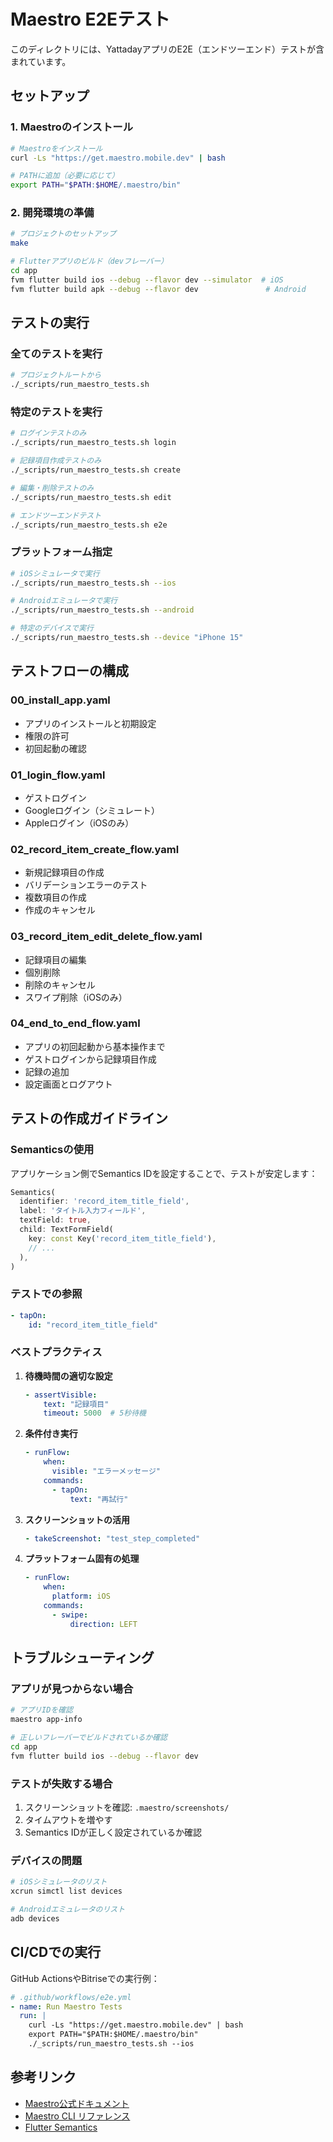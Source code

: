 # Maestro E2Eテスト

このディレクトリには、YattadayアプリのE2E（エンドツーエンド）テストが含まれています。

## セットアップ

### 1. Maestroのインストール

```bash
# Maestroをインストール
curl -Ls "https://get.maestro.mobile.dev" | bash

# PATHに追加（必要に応じて）
export PATH="$PATH:$HOME/.maestro/bin"
```

### 2. 開発環境の準備

```bash
# プロジェクトのセットアップ
make

# Flutterアプリのビルド（devフレーバー）
cd app
fvm flutter build ios --debug --flavor dev --simulator  # iOS
fvm flutter build apk --debug --flavor dev               # Android
```

## テストの実行

### 全てのテストを実行

```bash
# プロジェクトルートから
./_scripts/run_maestro_tests.sh
```

### 特定のテストを実行

```bash
# ログインテストのみ
./_scripts/run_maestro_tests.sh login

# 記録項目作成テストのみ
./_scripts/run_maestro_tests.sh create

# 編集・削除テストのみ
./_scripts/run_maestro_tests.sh edit

# エンドツーエンドテスト
./_scripts/run_maestro_tests.sh e2e
```

### プラットフォーム指定

```bash
# iOSシミュレータで実行
./_scripts/run_maestro_tests.sh --ios

# Androidエミュレータで実行
./_scripts/run_maestro_tests.sh --android

# 特定のデバイスで実行
./_scripts/run_maestro_tests.sh --device "iPhone 15"
```

## テストフローの構成

### 00_install_app.yaml
- アプリのインストールと初期設定
- 権限の許可
- 初回起動の確認

### 01_login_flow.yaml
- ゲストログイン
- Googleログイン（シミュレート）
- Appleログイン（iOSのみ）

### 02_record_item_create_flow.yaml
- 新規記録項目の作成
- バリデーションエラーのテスト
- 複数項目の作成
- 作成のキャンセル

### 03_record_item_edit_delete_flow.yaml
- 記録項目の編集
- 個別削除
- 削除のキャンセル
- スワイプ削除（iOSのみ）

### 04_end_to_end_flow.yaml
- アプリの初回起動から基本操作まで
- ゲストログインから記録項目作成
- 記録の追加
- 設定画面とログアウト

## テストの作成ガイドライン

### Semanticsの使用

アプリケーション側でSemantics IDを設定することで、テストが安定します：

```dart
Semantics(
  identifier: 'record_item_title_field',
  label: 'タイトル入力フィールド',
  textField: true,
  child: TextFormField(
    key: const Key('record_item_title_field'),
    // ...
  ),
)
```

### テストでの参照

```yaml
- tapOn:
    id: "record_item_title_field"
```

### ベストプラクティス

1. **待機時間の適切な設定**
   ```yaml
   - assertVisible:
       text: "記録項目"
       timeout: 5000  # 5秒待機
   ```

2. **条件付き実行**
   ```yaml
   - runFlow:
       when:
         visible: "エラーメッセージ"
       commands:
         - tapOn:
             text: "再試行"
   ```

3. **スクリーンショットの活用**
   ```yaml
   - takeScreenshot: "test_step_completed"
   ```

4. **プラットフォーム固有の処理**
   ```yaml
   - runFlow:
       when:
         platform: iOS
       commands:
         - swipe:
             direction: LEFT
   ```

## トラブルシューティング

### アプリが見つからない場合
```bash
# アプリIDを確認
maestro app-info

# 正しいフレーバーでビルドされているか確認
cd app
fvm flutter build ios --debug --flavor dev
```

### テストが失敗する場合
1. スクリーンショットを確認: `.maestro/screenshots/`
2. タイムアウトを増やす
3. Semantics IDが正しく設定されているか確認

### デバイスの問題
```bash
# iOSシミュレータのリスト
xcrun simctl list devices

# Androidエミュレータのリスト
adb devices
```

## CI/CDでの実行

GitHub ActionsやBitriseでの実行例：

```yaml
# .github/workflows/e2e.yml
- name: Run Maestro Tests
  run: |
    curl -Ls "https://get.maestro.mobile.dev" | bash
    export PATH="$PATH:$HOME/.maestro/bin"
    ./_scripts/run_maestro_tests.sh --ios
```

## 参考リンク

- [Maestro公式ドキュメント](https://maestro.mobile.dev/)
- [Maestro CLI リファレンス](https://maestro.mobile.dev/reference/cli)
- [Flutter Semantics](https://docs.flutter.dev/development/accessibility-and-localization/accessibility)